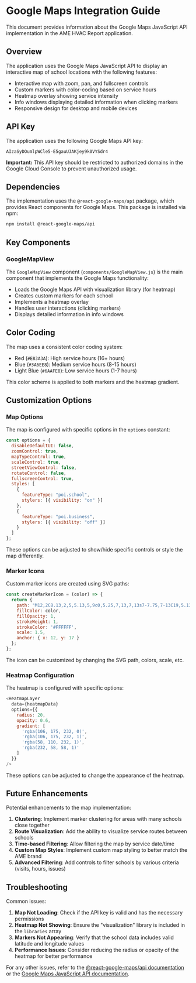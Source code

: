 # Google Maps Integration Guide

This document provides information about the Google Maps JavaScript API implementation in the AME HVAC Report application.

## Overview

The application uses the Google Maps JavaScript API to display an interactive map of school locations with the following features:

- Interactive map with zoom, pan, and fullscreen controls
- Custom markers with color-coding based on service hours
- Heatmap overlay showing service intensity
- Info windows displaying detailed information when clicking markers
- Responsive design for desktop and mobile devices

## API Key

The application uses the following Google Maps API key:

```
AIzaSyDOumlpWCle5-E5gauUJAKjey9k0VYSdr4
```

**Important:** This API key should be restricted to authorized domains in the Google Cloud Console to prevent unauthorized usage.

## Dependencies

The implementation uses the `@react-google-maps/api` package, which provides React components for Google Maps. This package is installed via npm:

```bash
npm install @react-google-maps/api
```

## Key Components

### GoogleMapView

The `GoogleMapView` component (`components/GoogleMapView.js`) is the main component that implements the Google Maps functionality:

- Loads the Google Maps API with visualization library (for heatmap)
- Creates custom markers for each school
- Implements a heatmap overlay
- Handles user interactions (clicking markers)
- Displays detailed information in info windows

## Color Coding

The map uses a consistent color coding system:

- Red (`#E83A3A`): High service hours (16+ hours)
- Blue (`#3A6EE8`): Medium service hours (8-15 hours)
- Light Blue (`#6AAFE8`): Low service hours (1-7 hours)

This color scheme is applied to both markers and the heatmap gradient.

## Customization Options

### Map Options

The map is configured with specific options in the `options` constant:

```javascript
const options = {
  disableDefaultUI: false,
  zoomControl: true,
  mapTypeControl: true,
  scaleControl: true,
  streetViewControl: false,
  rotateControl: false,
  fullscreenControl: true,
  styles: [
    {
      featureType: "poi.school",
      stylers: [{ visibility: "on" }]
    },
    {
      featureType: "poi.business",
      stylers: [{ visibility: "off" }]
    }
  ]
};
```

These options can be adjusted to show/hide specific controls or style the map differently.

### Marker Icons

Custom marker icons are created using SVG paths:

```javascript
const createMarkerIcon = (color) => {
  return {
    path: "M12,2C8.13,2,5,5.13,5,9c0,5.25,7,13,7,13s7-7.75,7-13C19,5.13,15.87,2,12,2z...",
    fillColor: color,
    fillOpacity: 1,
    strokeWeight: 1,
    strokeColor: '#FFFFFF',
    scale: 1.5,
    anchor: { x: 12, y: 17 }
  };
};
```

The icon can be customized by changing the SVG path, colors, scale, etc.

### Heatmap Configuration

The heatmap is configured with specific options:

```javascript
<HeatmapLayer
  data={heatmapData}
  options={{
    radius: 20,
    opacity: 0.6,
    gradient: [
      'rgba(106, 175, 232, 0)',
      'rgba(106, 175, 232, 1)',
      'rgba(58, 110, 232, 1)',
      'rgba(232, 58, 58, 1)'
    ]
  }}
/>
```

These options can be adjusted to change the appearance of the heatmap.

## Future Enhancements

Potential enhancements to the map implementation:

1. **Clustering**: Implement marker clustering for areas with many schools close together
2. **Route Visualization**: Add the ability to visualize service routes between schools
3. **Time-based Filtering**: Allow filtering the map by service date/time
4. **Custom Map Styles**: Implement custom map styling to better match the AME brand
5. **Advanced Filtering**: Add controls to filter schools by various criteria (visits, hours, issues)

## Troubleshooting

Common issues:

1. **Map Not Loading**: Check if the API key is valid and has the necessary permissions
2. **Heatmap Not Showing**: Ensure the "visualization" library is included in the `libraries` array
3. **Markers Not Appearing**: Verify that the school data includes valid latitude and longitude values
4. **Performance Issues**: Consider reducing the radius or opacity of the heatmap for better performance

For any other issues, refer to the [@react-google-maps/api documentation](https://react-google-maps-api-docs.netlify.app/) or the [Google Maps JavaScript API documentation](https://developers.google.com/maps/documentation/javascript/overview).
